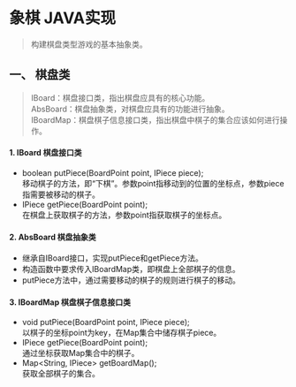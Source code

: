# 象棋 JAVA实现 

> 构建棋盘类型游戏的基本抽象类。

## 一、 棋盘类

>IBoard：棋盘接口类，指出棋盘应具有的核心功能。 <br>
AbsBoard：棋盘抽象类，对棋盘应具有的功能进行抽象。<br>
IBoardMap：棋盘棋子信息接口类，指出棋盘中棋子的集合应该如何进行操作。

#### 1. IBoard 棋盘接口类
* boolean putPiece(BoardPoint point, IPiece piece);<br>
移动棋子的方法，即“下棋”。参数point指移动到的位置的坐标点，参数piece指需要被移动的棋子。
* IPiece getPiece(BoardPoint point);<br>
在棋盘上获取棋子的方法，参数point指获取棋子的坐标点。

#### 2. AbsBoard 棋盘抽象类
* 继承自IBoard接口，实现putPiece和getPiece方法。
* 构造函数中要求传入IBoardMap类，即棋盘上全部棋子的信息。
* putPiece方法中，通过需要移动的棋子的规则进行棋子的移动。

#### 3. IBoardMap 棋盘棋子信息接口类
* void putPiece(BoardPoint point, IPiece piece);<br>
以棋子的坐标point为key，在Map集合中储存棋子piece。
*  IPiece getPiece(BoardPoint point);<br>
通过坐标获取Map集合中的棋子。
* Map<String, IPiece> getBoardMap();<br>
获取全部棋子的集合。
